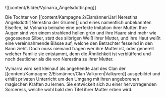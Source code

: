 ![[content/Bilder/Vylnarra_Ängelsdottir.png]]

Die Tochter von [[content/Kampagne 2/Eismänner/Jarl Nerestina Ängelsdottir|Nerestina  der Grünen]] und eines namentlich unbekannten Eiselfen, ist Vylnarra beinahe eine perfekte Imitation ihrer Mutter. Ihre Augen sind von einem strahlend hellen grün und ihre Haare sind mehr wie gegossenes Silber, statt des silbrigen Weiß ihrer Mutter, und ihre Haut weißt eine vereinnahmende Blässe auf, welche den Betrachter fesselnd in den Bann zieht. Doch muss niemand fragen wer ihre Mutter ist, oder generell welcher Familie sie entstammt, denn die Ähnlichkeit ist verblüffend und noch deutlicher als die von Nerestina zu ihrer Mutter.

Vylnarra wird seit kleinauf als angehende Jarl des Clan der [[content/Kampagne 2/Eismänner/Clan Valkyren|Valkyren]] ausgebildet und erhält privaten Unterricht um den Umgang mit ihren angeborenen magischen Kräften zu lernen. Sie entwickelt sich zu einer hervorragenden Sorceress, welche wohl bald den Titel ihrer Mutter erben wird.